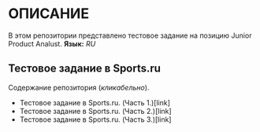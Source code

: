 # ОПИСАНИЕ

В этом репозитории представлено тестовое задание на позицию Junior Product Analust.
**Язык:** _RU_

## Тестовое задание в Sports.ru

Содержание репозитория (_кликабельно_).

* Тестовое задание в Sports.ru. (Часть 1.)[link]
* Тестовое задание в Sports.ru. (Часть 2.)[link]
* Тестовое задание в Sports.ru. (Часть 3.)[link]